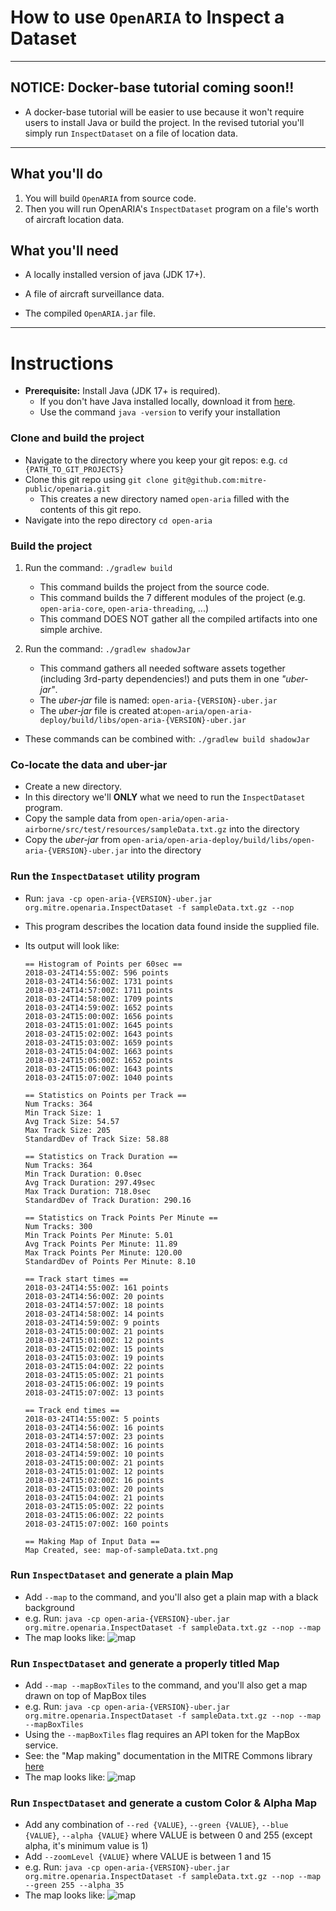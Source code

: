 # How to use `OpenARIA` to Inspect a Dataset

---

## NOTICE: Docker-base tutorial coming soon!!

- A docker-base tutorial will be easier to use because it won't require users to install Java or build
  the project. In the revised tutorial you'll simply run `InspectDataset` on a file of location data.

---

## What you'll do

1. You will build `OpenARIA` from source code.
2. Then you will run OpenARIA's `InspectDataset` program on a file's worth of aircraft location data.

## What you'll need

- A locally installed version of java (JDK 17+).

- A file of aircraft surveillance data.
- The compiled `OpenARIA.jar` file.

---

# Instructions

- **Prerequisite:** Install Java (JDK 17+ is required).
  - If you don't have Java installed locally, download it from [here](https://adoptium.net/).
  - Use the command `java -version` to verify your installation

### Clone and build the project

- Navigate to the directory where you keep your git repos: e.g. `cd {PATH_TO_GIT_PROJECTS}`
- Clone this git repo using `git clone git@github.com:mitre-public/openaria.git`
  - This creates a new directory named `open-aria` filled with the contents of this git repo.
- Navigate into the repo directory `cd open-aria`

### Build the project

1. Run the command: `./gradlew build`
   - This command builds the project from the source code.
   - This command builds the 7 different modules of the project (e.g. `open-aria-core`, `open-aria-threading`, ...)
   - This command DOES NOT gather all the compiled artifacts into one simple archive.

2. Run the command: `./gradlew shadowJar`
   - This command gathers all needed software assets together (including 3rd-party dependencies!) and puts them in one _"uber-jar"_.
   - The _uber-jar_ file is named: `open-aria-{VERSION}-uber.jar`
   - The _uber-jar_ file is created at:`open-aria/open-aria-deploy/build/libs/open-aria-{VERSION}-uber.jar`

- These commands can be combined with: `./gradlew build shadowJar`

### Co-locate the data and uber-jar

- Create a new directory.
- In this directory we'll  **ONLY** what we need to run the `InspectDataset` program.
- Copy the sample data from `open-aria/open-aria-airborne/src/test/resources/sampleData.txt.gz` into the directory
- Copy the _uber-jar_ from `open-aria/open-aria-deploy/build/libs/open-aria-{VERSION}-uber.jar` into the directory

### Run the `InspectDataset` utility program

- Run: `java -cp open-aria-{VERSION}-uber.jar org.mitre.openaria.InspectDataset -f sampleData.txt.gz --nop`
- This program describes the location data found inside the supplied file.
- Its output will look like:

    ```
    == Histogram of Points per 60sec ==
    2018-03-24T14:55:00Z: 596 points
    2018-03-24T14:56:00Z: 1731 points
    2018-03-24T14:57:00Z: 1711 points
    2018-03-24T14:58:00Z: 1709 points
    2018-03-24T14:59:00Z: 1652 points
    2018-03-24T15:00:00Z: 1656 points
    2018-03-24T15:01:00Z: 1645 points
    2018-03-24T15:02:00Z: 1643 points
    2018-03-24T15:03:00Z: 1659 points
    2018-03-24T15:04:00Z: 1663 points
    2018-03-24T15:05:00Z: 1652 points
    2018-03-24T15:06:00Z: 1643 points
    2018-03-24T15:07:00Z: 1040 points
    
    == Statistics on Points per Track ==
    Num Tracks: 364
    Min Track Size: 1
    Avg Track Size: 54.57
    Max Track Size: 205
    StandardDev of Track Size: 58.88
    
    == Statistics on Track Duration ==
    Num Tracks: 364
    Min Track Duration: 0.0sec
    Avg Track Duration: 297.49sec
    Max Track Duration: 718.0sec
    StandardDev of Track Duration: 290.16
    
    == Statistics on Track Points Per Minute ==
    Num Tracks: 300
    Min Track Points Per Minute: 5.01
    Avg Track Points Per Minute: 11.89
    Max Track Points Per Minute: 120.00
    StandardDev of Points Per Minute: 8.10
    
    == Track start times ==
    2018-03-24T14:55:00Z: 161 points
    2018-03-24T14:56:00Z: 20 points
    2018-03-24T14:57:00Z: 18 points
    2018-03-24T14:58:00Z: 14 points
    2018-03-24T14:59:00Z: 9 points
    2018-03-24T15:00:00Z: 21 points
    2018-03-24T15:01:00Z: 12 points
    2018-03-24T15:02:00Z: 15 points
    2018-03-24T15:03:00Z: 19 points
    2018-03-24T15:04:00Z: 22 points
    2018-03-24T15:05:00Z: 21 points
    2018-03-24T15:06:00Z: 19 points
    2018-03-24T15:07:00Z: 13 points
    
    == Track end times ==
    2018-03-24T14:55:00Z: 5 points
    2018-03-24T14:56:00Z: 16 points
    2018-03-24T14:57:00Z: 23 points
    2018-03-24T14:58:00Z: 16 points
    2018-03-24T14:59:00Z: 10 points
    2018-03-24T15:00:00Z: 21 points
    2018-03-24T15:01:00Z: 12 points
    2018-03-24T15:02:00Z: 16 points
    2018-03-24T15:03:00Z: 20 points
    2018-03-24T15:04:00Z: 21 points
    2018-03-24T15:05:00Z: 22 points
    2018-03-24T15:06:00Z: 22 points
    2018-03-24T15:07:00Z: 160 points
    
    == Making Map of Input Data ==
    Map Created, see: map-of-sampleData.txt.png
    ```

### Run `InspectDataset` and generate a plain Map

- Add `--map` to the command, and you'll also get a plain map with a black background
- e.g. Run: `java -cp open-aria-{VERSION}-uber.jar org.mitre.openaria.InspectDataset -f sampleData.txt.gz --nop --map`
- The map looks like:
  ![map](./../assets/plain-map-of-sampleData.txt.png)

### Run `InspectDataset` and generate a properly titled Map

- Add `--map --mapBoxTiles` to the command, and you'll also get a map drawn on top of MapBox tiles
- e.g. Run: `java -cp open-aria-{VERSION}-uber.jar org.mitre.openaria.InspectDataset -f sampleData.txt.gz --nop --map --mapBoxTiles`
- Using the `--mapBoxTiles` flag requires an API token for the MapBox service.
- See: the "Map making" documentation in the MITRE Commons library [here](https://github.com/mitre-public/commons/blob/main/docs/mapping.md)
- The map looks like:
  ![map](./../assets/tiled-map-of-sampleData.txt.png)

### Run `InspectDataset` and generate a custom Color & Alpha Map

- Add any combination of `--red {VALUE}`, `--green {VALUE}`, `--blue {VALUE}`, `--alpha {VALUE}` where VALUE is between
  0 and 255 (except alpha, it's minimum value is 1)
- Add `--zoomLevel {VALUE}` where VALUE is between 1 and 15
- e.g. Run:
  `java -cp open-aria-{VERSION}-uber.jar org.mitre.openaria.InspectDataset -f sampleData.txt.gz --nop --map --green 255 --alpha 35`
- The map looks like:
  ![map](./../assets/green-map-of-sampleData.txt.png)